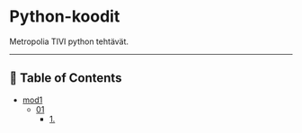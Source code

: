 # Python-koodit

Metropolia TIVI python tehtävät.

---

## 📖 Table of Contents

- [mod1](./mod1/)
  - [01](/mod1/README.md)
    - [1.](./mod1/01/01_hei_maailma.py)
